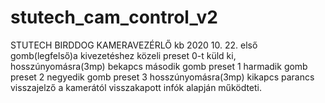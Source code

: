 # stutech_cam_control_v2
STUTECH BIRDDOG KAMERAVEZÉRLŐ
kb 2020 10. 22.
első gomb(legfelső)a kivezetéshez közeli preset 0-t küld ki, hosszúnyomásra(3mp) bekapcs
második gomb preset 1
harmadik gomb preset 2
negyedik gomb preset 3 hosszúnyomásra(3mp) kikapcs parancs
visszajelző a kamerától visszakapott infók alapján működteti.